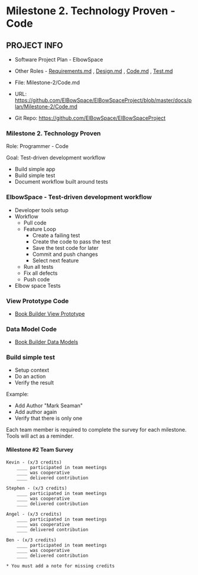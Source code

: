 # Milestone 2. Technology Proven - Code


## PROJECT INFO

* Software Project Plan - ElbowSpace

* Other Roles - [Requirements.md](Requirements.md)
, [Design.md](Design.md)
, [Code.md](Code.md)
, [Test.md](Test.md)
* File: Milestone-2/Code.md
* URL: https://github.com/ElBowSpace/ElBowSpaceProject/blob/master/docs/plan/Milestone-2/Code.md
* Git Repo: https://github.com/ElBowSpace/ElBowSpaceProject


### Milestone 2. Technology Proven

Role: Programmer - Code

Goal: Test-driven development workflow

* Build simple app
* Build simple test
* Document workflow built around tests


### ElbowSpace - Test-driven development workflow
* Developer tools setup
* Workflow
    * Pull code
    * Feature Loop
        * Create a failing test
        * Create the code to pass the test
        * Save the test code for later
        * Commit and push changes
        * Select next feature
    * Run all tests
    * Fix all defects
    * Push code
* Elbow space Tests


### View Prototype Code
* [Book Builder View Prototype](../../ViewPrototype.md)


### Data Model Code
* [Book Builder Data Models](../../DataModels.md)


### Build simple test
* Setup context
* Do an action
* Verify the result

Example:

* Add Author "Mark Seaman"
* Add author again
* Verify that there is only one


Each team member is required to complete the survey for each milestone.  Tools will act as
a reminder.

#### Milestone #2 Team Survey

    Kevin - (x/3 credits)
        ____ participated in team meetings
        ____ was cooperative
        ____ delivered contribution
        
    Stephen - (x/3 credits)
        ____ participated in team meetings
        ____ was cooperative
        ____ delivered contribution
        
    Angel - (x/3 credits)
        ____ participated in team meetings
        ____ was cooperative
        ____ delivered contribution
        
    Ben - (x/3 credits)
        ____ participated in team meetings
        ____ was cooperative
        ____ delivered contribution
        
    * You must add a note for missing credits
